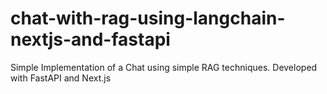 # chat-with-rag-using-langchain-nextjs-and-fastapi
Simple Implementation of a Chat using simple RAG techniques. Developed with FastAPI and Next.js
